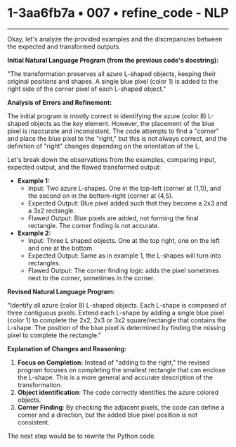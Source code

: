 # 1-3aa6fb7a • 007 • refine_code - NLP

---
Okay, let's analyze the provided examples and the discrepancies between the expected and transformed outputs.

**Initial Natural Language Program (from the previous code's docstring):**

"The transformation preserves all azure L-shaped objects, keeping their original positions and shapes. A single blue pixel (color 1) is added to the right side of the corner pixel of each L-shaped object."

**Analysis of Errors and Refinement:**

The initial program is mostly correct in identifying the azure (color 8) L-shaped objects as the key element.  However, the placement of the blue pixel is inaccurate and inconsistent.  The code attempts to find a "corner" and place the blue pixel to the "right," but this is not always correct, and the definition of "right" changes depending on the orientation of the L.

Let's break down the observations from the examples, comparing input, expected output, and the flawed transformed output:

*   **Example 1:**
    *   Input: Two azure L-shapes. One in the top-left (corner at (1,1)), and the second on in the bottom-right (corner at (4,5).
    *   Expected Output: Blue pixel added such that they become a 2x3 and a 3x2 rectangle.
    *   Flawed Output: Blue pixels are added, not forming the final rectangle. The corner finding is not accurate.
*   **Example 2:**
    *    Input: Three L shaped objects. One at the top right, one on the left and one at the bottom.
    *    Expected Output: Same as in example 1, the L-shapes will turn into rectangles.
    *    Flawed Output: The corner finding logic adds the pixel sometimes next to the corner, sometimes in the corner.

**Revised Natural Language Program:**

"Identify all azure (color 8) L-shaped objects.  Each L-shape is composed of three contiguous pixels. Extend each L-shape by adding a single blue pixel (color 1) to complete the 2x2, 2x3 or 3x2 square/rectangle that contains the L-shape. The position of the blue pixel is determined by finding the missing pixel to complete the rectangle."

**Explanation of Changes and Reasoning:**

1.  **Focus on Completion:** Instead of "adding to the right," the revised program focuses on completing the smallest rectangle that can enclose the L-shape. This is a more general and accurate description of the transformation.
2. **Object identification**: The code correctly identifies the azure colored objects.
3. **Corner Finding**: By checking the adjacent pixels, the code can define a corner and a direction, but the added blue pixel position is not consistent.

The next step would be to rewrite the Python code.

